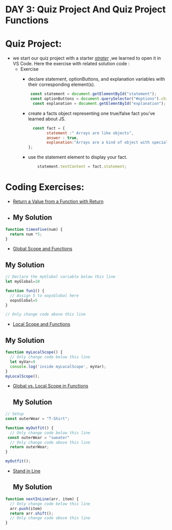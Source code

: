 # DAY 3: Quiz Project And Quiz Project Functions
# Quiz Project:
* we start our quiz project with a starter [_strater_](https://anjana.dev/javascript-first-steps/2-jsquiz-starter.html) ,we learned to open it in VS Code. Here the exercise with related solution code :
  * Exercise
     * declare statement, optionButtons, and explanation variables with their corresponding element(s).
       
         ```javascript
          const statement = document.getElementById("statement");
          const optionButtons = document.querySelector("#options").children;
           const explanation = document.getElemntById("explanation"); 
        ```
     * create a facts object representing one true/false fact you've learned about JS.
        ```javascript
          const fact = {
                statement :" Arrays are like objects",
                answer : true,
                explanation:"Arrays are a kind of object with special properties"
        }; 
        ```
     * use the statement element to display your fact.
        ```javascript
            statement.textContent = fact.statement;
        ```
           
# Coding Exercises:
* [Return a Value from a Function with Return](https://www.freecodecamp.org/learn/javascript-algorithms-and-data-structures/basic-javascript/return-a-value-from-a-function-with-return)
* ## My Solution
```javascript
function timesFive(num) {
  return num *5;
}

```
* [Global Scope and Functions](https://www.freecodecamp.org/learn/javascript-algorithms-and-data-structures/basic-javascript/global-scope-and-functions)
## My Solution
```javascript
// Declare the myGlobal variable below this line
let myGlobal=10

function fun1() {
  // Assign 5 to oopsGlobal here
  oopsGlobal=5
}

// Only change code above this line
```
* [Local Scope and Functions](https://www.freecodecamp.org/learn/javascript-algorithms-and-data-structures/basic-javascript/local-scope-and-functions)
## My Solution 
```javascript
function myLocalScope() {
  // Only change code below this line
  let myVar=9
  console.log('inside myLocalScope', myVar);
}
myLocalScope();
```
* [Global vs. Local Scope in Functions](https://www.freecodecamp.org/learn/javascript-algorithms-and-data-structures/basic-javascript/global-vs--local-scope-in-functions)
  ## My Solution
```javascript
// Setup
const outerWear = "T-Shirt";

function myOutfit() {
  // Only change code below this line
 const outerWear = "sweater"
  // Only change code above this line
  return outerWear;
}

myOutfit();
```

* [Stand in Line](https://www.freecodecamp.org/learn/javascript-algorithms-and-data-structures/basic-javascript/stand-in-line)
  ## My Solution
```javascript
function nextInLine(arr, item) {
  // Only change code below this line
  arr.push(item)
  return arr.shift();
  // Only change code above this line
}
```
